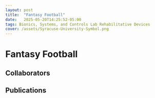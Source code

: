 ```yaml
---
layout: post
title:  "Fantasy Football"
date:   2025-05-20T14:25:52-05:00
tags: Bionics, Systems, and Controls Lab Rehabilitative Devices
cover: /assets/Syracuse-University-Symbol.png
---
```


# Fantasy Football

## Collaborators


## Publications

